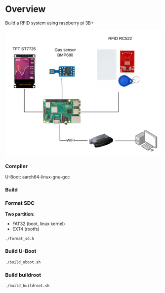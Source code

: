 # Overview

Build a RFID system using raspberry pi 3B+

![Entire System](image/rpi_system.png)

### Compiler
U-Boot: aarch64-linux-gnu-gcc


### Build

### Format SDC
**Two partition:**
* FAT32 (boot, linux kernel)
* EXT4 (rootfs)
```bash
./format_sd.h
```

### Build U-Boot
```bash
./build_uboot.sh
```

### Build buildroot
```bash
./build_buildroot.sh
```

